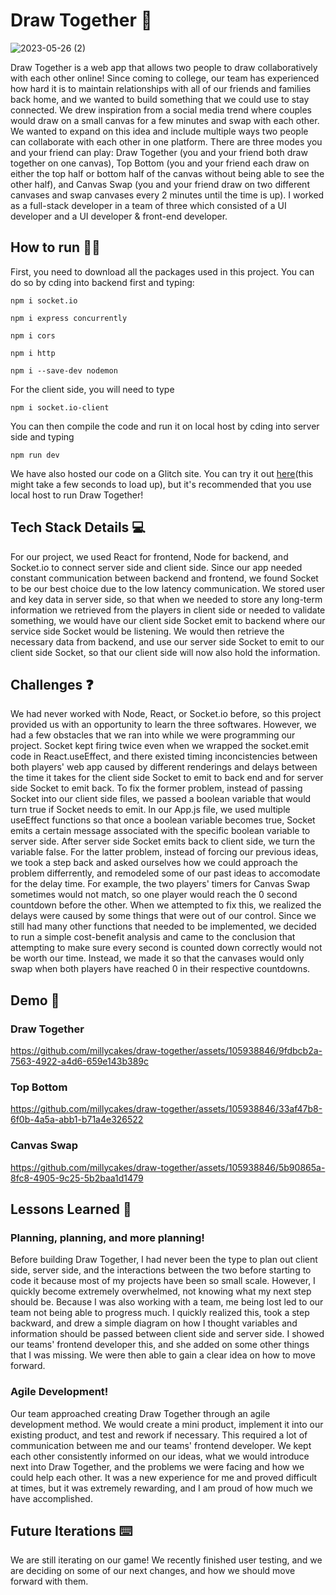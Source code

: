 # Draw Together :art: 
![2023-05-26 (2)](https://github.com/millycakes/draw-together/assets/105938846/eb21d9e4-65c1-45cb-bd67-a525be1aa1d5)

Draw Together is a web app that allows two people to draw collaboratively with each other online! Since coming to college, our team has experienced how hard it is to maintain relationships with all of our friends and families back home, and we wanted to build something that we could use to stay connected. We drew inspiration from a social media trend where couples would draw on a small canvas for a few minutes and swap with each other. We wanted to expand on this idea and include multiple ways two people can collaborate with each other in one platform. There are three modes you and your friend can play: Draw Together (you and your friend both draw together on one canvas), Top Bottom (you and your friend each draw on either the top half or bottom half of the canvas without being able to see the other half), and Canvas Swap (you and your friend draw on two different canvases and swap canvases every 2 minutes until the time is up). I worked as a full-stack developer in a team of three which consisted of a UI developer and a UI developer & front-end developer. 


## How to run :woman_technologist: 
First, you need to download all the packages used in this project. You can do so by cding into backend first and typing:

`npm i socket.io`

`npm i express concurrently`

`npm i cors`

`npm i http`

`npm i --save-dev nodemon`

For the client side, you will need to type

`npm i socket.io-client`

You can then compile the code and run it on local host by cding into server side and typing

`npm run dev`

We have also hosted our code on a Glitch site. You can try it out [here](https://fine-outgoing-hornet.glitch.me/)(this might take a few seconds to load up), but it's recommended that you use local host to run Draw Together!

## Tech Stack Details :computer: 
For our project, we used React for frontend, Node for backend, and Socket.io to connect server side and client side. Since our app needed constant communication between backend and frontend, we found Socket to be our best choice due to the low latency communication. We stored user and key data in server side, so that when we needed to store any long-term information we retrieved from the players in client side or needed to validate something, we would have our client side Socket emit to backend where our service side Socket would be listening. We would then retrieve the necessary data from backend, and use our server side Socket to emit to our client side Socket, so that our client side will now also hold the information. 

## Challenges :question: 
We had never worked with Node, React, or Socket.io before, so this project provided us with an opportunity to learn the three softwares. However, we had a few obstacles that we ran into while we were programming our project. Socket kept firing twice even when we wrapped the socket.emit code in React.useEffect, and there existed timing inconcistencies between both players' web app caused by different renderings and delays between the time it takes for the client side Socket to emit to back end and for server side Socket to emit back. To fix the former problem, instead of passing Socket into our client side files, we passed a boolean variable that would turn true if Socket needs to emit. In our App.js file, we used multiple useEffect functions so that once a boolean variable becomes true, Socket emits a certain message associated with the specific boolean variable to server side. After server side Socket emits back to client side, we turn the variable false. For the latter problem, instead of forcing our previous ideas, we took a step back and asked ourselves how we could approach the problem differrently, and remodeled some of our past ideas to accomodate for the delay time. For example, the two players' timers for Canvas Swap sometimes would not match, so one player would reach the 0 second countdown before the other. When we attempted to fix this, we realized the delays were caused by some things that were out of our control. Since we still had many other functions that needed to be implemented, we decided to run a simple cost-benefit analysis and came to the conclusion that attempting to make sure every second is counted down correctly would not be worth our time. Instead, we made it so that the canvases would only swap when both players have reached 0 in their respective countdowns.

## Demo :popcorn: 

### Draw Together

https://github.com/millycakes/draw-together/assets/105938846/9fdbcb2a-7563-4922-a4d6-659e143b389c

### Top Bottom

https://github.com/millycakes/draw-together/assets/105938846/33af47b8-6f0b-4a5a-abb1-b71a4e326522


### Canvas Swap

https://github.com/millycakes/draw-together/assets/105938846/5b90865a-8fc8-4905-9c25-5b2baa1d1479

## Lessons Learned :thought_balloon: 
### Planning, planning, and more planning!
Before building Draw Together, I had never been the type to plan out client side, server side, and the interactions between the two before starting to code it because most of my projects have been so small scale. However, I quickly become extremely overwhelmed, not knowing what my next step should be. Because I was also working with a team, me being lost led to our team not being able to progress much. I quickly realized this, took a step backward, and drew a simple diagram on how I thought variables and information should be passed between client side and server side. I showed our teams' frontend developer this, and she added on some other things that I was missing. We were then able to gain a clear idea on how to move forward.

### Agile Development!
Our team approached creating Draw Together through an agile development method. We would create a mini product, implement it into our existing product, and test and rework if necessary. This required a lot of communication between me and our teams' frontend developer. We kept each other consistently informed on our ideas, what we would introduce next into Draw Together, and the problems we were facing and how we could help each other. It was a new experience for me and proved difficult at times, but it was extremely rewarding, and I am proud of how much we have accomplished.

## Future Iterations :keyboard:  
We are still iterating on our game! We recently finished user testing, and we are deciding on some of our next changes, and how we should move forward with them.

